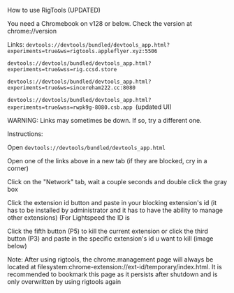 How to use RigTools (UPDATED)

You need a Chromebook on v128 or below. Check the version at chrome://version

Links:
```devtools://devtools/bundled/devtools_app.html?experiments=true&ws=rigtools.appleflyer.xyz:5506```

```devtools://devtools/bundled/devtools_app.html?experiments=true&wss=rig.ccsd.store ``` 

```devtools://devtools/bundled/devtools_app.html?experiments=true&ws=sincereham222.cc:8080```

```devtools://devtools/bundled/devtools_app.html?experiments=true&wss=rwpk9g-8080.csb.app ```(updated UI)

WARNING: Links may sometimes be down. If so, try a different one.

Instructions:

Open ```devtools://devtools/bundled/devtools_app.html```

Open one of the links above in a new tab (if they are blocked, cry in a corner)

Click on the "Network" tab, wait a couple seconds and double click the gray box

Click the extension id button and paste in your blocking extension's id (it has to be installed by administrator and it has to have the ability to manage other extensions) (For Lightspeed the ID is 

Click the fifth button (P5) to kill the current extension or click the third button (P3) and paste in the specific extension's id u want to kill (image below)

Note: After using rigtools, the chrome.management page will always be located at filesystem:chrome-extension://ext-id/temporary/index.html. It is recommended to bookmark this page as it persists after shutdown and is only overwritten by using rigtools again
